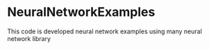 # NeuralNetworkExamples
This code is developed neural network examples using many neural network library
